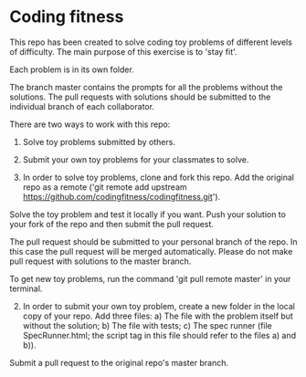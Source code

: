 Coding fitness
==============

This repo has been created to solve coding toy problems of different levels of difficulty. The main purpose of this exercise is to 'stay fit'.

Each problem is in its own folder.

The branch master contains the prompts for all the problems without the solutions.
The pull requests with solutions should be submitted to the individual branch of each collaborator.

There are two ways to work with this repo:
1) Solve toy problems submitted by others.
2) Submit your own toy problems for your classmates to solve.

1) In order to solve toy problems, clone and fork this repo.
Add the original repo as a remote ('git remote add upstream https://github.com/codingfitness/codingfitness.git').

Solve the toy problem and test it locally if you want.
Push your solution to your fork of the repo and then submit the pull request.

The pull request should be submitted to your personal branch of the repo. In this case the pull request will be merged automatically.
Please do not make pull request with solutions to the master branch.

To get new toy problems, run the command 'git pull remote master' in your terminal.

2) In order to submit your own toy problem, create a new folder in the local copy of your repo. Add three files:
a) The file with the problem itself but without the solution;
b) The file with tests;
c) The spec runner (file SpecRunner.html; the script tag in this file should refer to the files a) and b)).

Submit a pull request to the original repo's master branch. 